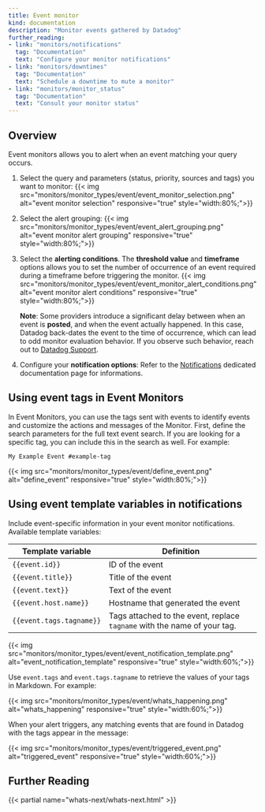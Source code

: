 ```yaml
---
title: Event monitor
kind: documentation
description: "Monitor events gathered by Datadog"
further_reading:
- link: "monitors/notifications"
  tag: "Documentation"
  text: "Configure your monitor notifications"
- link: "monitors/downtimes"
  tag: "Documentation"
  text: "Schedule a downtime to mute a monitor"
- link: "monitors/monitor_status"
  tag: "Documentation"
  text: "Consult your monitor status"
---
```


## Overview

Event monitors allows you to alert when an event matching your query occurs.

1. Select the query and parameters (status, priority, sources and tags) you want to monitor:
    {{< img src="monitors/monitor_types/event/event_monitor_selection.png" alt="event monitor selection" responsive="true" style="width:80%;">}}
2. Select the alert grouping:
    {{< img src="monitors/monitor_types/event/event_alert_grouping.png" alt="event monitor alert grouping" responsive="true" style="width:80%;">}}

3. Select the **alerting conditions**. The **threshold value** and **timeframe** options allows you to set the number of occurrence of an event required during a timeframe before triggering the monitor.
    {{< img src="monitors/monitor_types/event/event_monitor_alert_conditions.png" alt="event monitor alert conditions" responsive="true" style="width:80%;">}}

    **Note**: Some providers introduce a significant delay between when an event is **posted**, and when the event actually happened. In this case, Datadog back-dates the event to the time of occurrence, which can lead to odd monitor evaluation behavior. If you observe such behavior, reach out to [Datadog Support][1].
4. Configure your **notification options**:
    Refer to the [Notifications][2] dedicated documentation page for informations.

## Using event tags in Event Monitors

In Event Monitors, you can use the tags sent with events to identify events and customize the actions and messages of the Monitor. First, define the search parameters for the full text event search. If you are looking for a specific tag, you can include this in the search as well. For example:

`My Example Event #example-tag`

{{< img src="monitors/monitor_types/event/define_event.png" alt="define_event" responsive="true" style="width:80%;">}}

## Using event template variables in notifications

Include event-specific information in your event monitor notifications. Available template variables:

| Template variable        | Definition                                                               |
|--------------------------|--------------------------------------------------------------------------|
| `{{event.id}}`           | ID of the event                                                          |
| `{{event.title}}`        | Title of the event                                                       |
| `{{event.text}}`         | Text of the event                                                        |
| `{{event.host.name}}`    | Hostname that generated the event                                        |
| `{{event.tags.tagname}}` | Tags attached to the event, replace `tagname` with the name of your tag. |

{{< img src="monitors/monitor_types/event/event_notification_template.png" alt="event_notification_template" responsive="true" style="width:60%;">}}

Use `event.tags` and `event.tags.tagname` to retrieve the values of your tags in Markdown. For example:

{{< img src="monitors/monitor_types/event/whats_happening.png" alt="whats_happening" responsive="true" style="width:60%;">}}

When your alert triggers, any matching events that are found in Datadog with the tags appear in the message:

{{< img src="monitors/monitor_types/event/triggered_event.png" alt="triggered_event" responsive="true" style="width:60%;">}}

## Further Reading
{{< partial name="whats-next/whats-next.html" >}}

[1]: /help
[2]: /monitors/notifications

